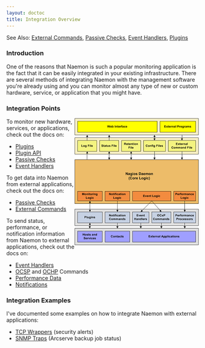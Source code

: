 ```yaml
---
layout: doctoc
title: Integration Overview
---
```

<span class="glyphicon glyphicon-arrow-right"></span> See Also: <a href="extcommands.html">External Commands</a>, <a href="passivechecks.html">Passive Checks</a>, <a href="eventhandlers.html">Event Handlers</a>, <a href="plugins.html">Plugins</a>

### Introduction

One of the reasons that Naemon is such a popular monitoring application is the fact that it can be easily integrated in your existing infrastructure.  There are several methods of integrating Naemon with the management software you're already using and you can monitor almost any type of new or custom hardware, service, or application that you might have.

### Integration Points

<img src="images/integrationoverview.png" border="0" style="float: right;" alt="Integration Overview" title="Integration Overview">

To monitor new hardware, services, or applications, check out the docs on:

<ul>
<li><a href="plugins.html">Plugins</a></li>
<li><a href="pluginapi.html">Plugin API</a></li>
<li><a href="passivechecks.html">Passive Checks</a></li>
<li><a href="eventhandlers.html">Event Handlers</a></li>
</ul>

To get data into Naemon from external applications, check out the docs on:

<ul>
<li><a href="passivechecks.html">Passive Checks</a></li>
<li><a href="extcommands.html">External Commands</a></li>
</ul>

To send status, performance, or notification information from Naemon to external applications, check out the docs on:

<ul>
<li><a href="eventhandlers.html">Event Handlers</a></li>
<li><a href="configmain.html#ocsp_command">OCSP</a> and <a href="configmain.html#ochp_command">OCHP</a> Commands</li>
<li><a href="perfdata.html">Performance Data</a></li>
<li><a href="notifications.html">Notifications</a></li>
</ul>

### Integration Examples

I've documented some examples on how to integrate Naemon with external applications:

<ul>
<li><a href="int-tcpwrappers.html">TCP Wrappers</a> (security alerts)</li>
<li><a href="int-snmptrap.html">SNMP Traps</a> (Arcserve backup job status)</li>
</ul>
